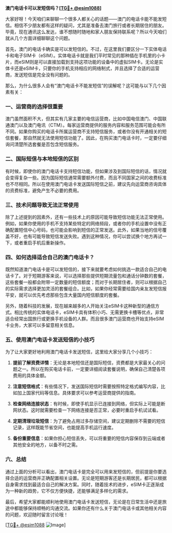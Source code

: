 **澳门电话卡可以发短信吗？[[TG💪+ @esim1088](https://t.me/s/esim1088)]**

大家好呀！今天咱们来聊聊一个很多人都关心的话题——澳门的电话卡能不能发短信。相信不少朋友都有这样的疑问，尤其是准备去澳门旅行或者长期居住的朋友。毕竟，现在通讯这么发达，谁不想随时随地和家人朋友保持联系呢？所以今天咱们就从几个方面详细聊聊这个问题。

首先，澳门的电话卡确实是可以发短信的。不过，在这里我们要区分一下实体电话卡和电子SIM卡（eSIM）。实体电话卡就是我们平时常见的那种插在手机里的小卡片，而eSIM则是可以直接加载到支持这项功能的设备中的虚拟SIM卡。无论是实体卡还是eSIM卡，只要你的手机支持相应的网络制式，并且选择了合适的运营商，发送短信是完全没有问题的。

那么，为什么很多人会有“澳门电话卡不能发短信”的误解呢？这可能与以下几个因素有关：

### **一、运营商的选择很重要**

澳门虽然面积不大，但其实有几家主要的电信运营商，比如中国电信澳门、中国联通澳门以及澳门电讯（CTM）。每家运营商提供的服务内容和服务范围可能会有所不同。如果你购买的电话卡所属运营商不支持短信服务，或者你没有开通相关的短信套餐，那自然就无法使用短信功能了。因此，在购买澳门电话卡时，一定要仔细询问清楚所选套餐是否包含短信服务。

### **二、国际短信与本地短信的区别**

有时候，即使你的澳门电话卡支持短信功能，但如果涉及到国际短信的话，情况就会变得复杂一些。因为国际短信通常需要额外付费，而且不同国家之间的收费标准也不尽相同。所以在使用澳门电话卡发送国际短信之前，建议先向运营商咨询具体的资费标准，避免产生不必要的费用。

### **三、技术问题导致无法正常使用**

除了上述提到的因素外，还有一些技术上的原因可能导致短信功能无法正常使用。例如，如果你使用的手机不支持某些特定的网络频段，或者你的手机设置中没有正确配置短信中心号码，也可能会影响到短信的正常发送。此外，如果当地的信号覆盖不好，也有可能导致短信发送失败。遇到这种情况，你可以尝试换个地方再试一下，或者重启手机后重新操作。

### **四、如何选择适合自己的澳门电话卡？**

既然知道澳门电话卡是可以发短信的，接下来就要考虑如何挑选一款适合自己的电话卡了。对于短期游客来说，可以选择那些提供短期流量包和通话分钟数的套餐，这些套餐一般都会附带一定数量的短信额度；而对于长期居住者，则可以根据自己的实际需求选择更加灵活的套餐组合。比如，如果你经常需要给国内亲友发短信报平安，就可以优先考虑那些包含大量国内短信额度的套餐。

另外，随着科技的发展，现在越来越多的人开始关注eSIM卡这种新型的通信方式。相比传统的实体电话卡，eSIM卡具有体积小巧、无需更换卡槽等优点，非常适合经常出国旅行或更换手机设备的人群。而且很多澳门运营商也开始支持eSIM卡业务，大家可以多留意相关信息。

### **五、使用澳门电话卡发送短信的小技巧**

为了让大家更好地利用澳门电话卡发送短信，这里给大家分享几个小技巧：

1. **提前了解资费详情**：无论是本地短信还是国际短信，资费都是大家最关心的问题之一。所以在购买电话卡前，一定要详细阅读套餐说明，确保自己清楚各项费用的具体金额。
   
2. **注意短信格式**：有些情况下，发送国际短信时需要按照特定格式编写内容，比如加上国家代码等信息。具体要求可以参考运营商提供的指南。

3. **检查网络连接状态**：有时候，即使手机显示已连接到网络，但实际上可能是断网状态。这时就需要检查一下网络连接是否正常，必要时重启手机试试看。

4. **定期清理垃圾短信**：为了避免占用过多存储空间，建议定期删除不需要的短信记录，这样既能节省空间，也能提高手机运行速度。

5. **备份重要信息**：如果你担心短信丢失，可以将重要的短信内容保存到云端或者其他安全的地方，以备不时之需。

### **六、总结**

通过上面的分析可以看出，澳门电话卡是完全可以用来发短信的，但前提是你要选择合适的运营商并正确配置相关设置。无论是短期游客还是长期居民，都可以根据自身需求找到最适合自己的解决方案。同时，随着技术的进步，eSIM卡正逐渐成为一种新的趋势，它不仅方便快捷，还能够满足多样化的需求。

最后，希望大家都能顺利地使用澳门电话卡发送短信，无论是在日常生活中还是旅途中都能够保持顺畅的沟通交流。如果你还有什么关于澳门电话卡或其他相关内容的问题，欢迎随时留言讨论哦！

[[TG💪+ @esim1088](https://t.me/s/esim1088) ![Image](https://i.postimg.cc/4NQfJmqS/Snipaste-2025-05-13-00-14-12.png)]